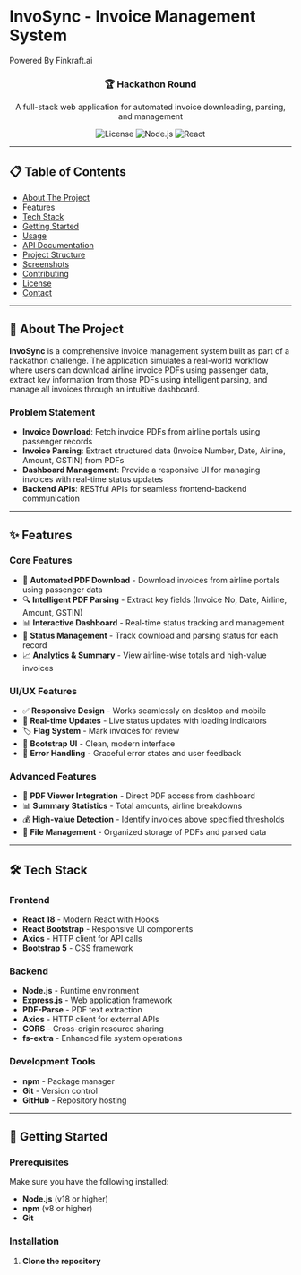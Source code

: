 # InvoSync - Invoice Management System
Powered By Finkraft.ai

<div align="center">
  <h3>🏆 Hackathon Round </h3>
  <p>A full-stack web application for automated invoice downloading, parsing, and management</p>
  
  ![License](https://img.shields.io/badge/license-MIT-blue.svg)
  ![Node.js](https://img.shields.io/badge/Node.js-v18+-green.svg)
  ![React](https://img.shields.io/badge/React-v18+-blue.svg)
</div>

---

## 📋 Table of Contents

- [About The Project](#about-the-project)
- [Features](#features)
- [Tech Stack](#tech-stack)
- [Getting Started](#getting-started)
- [Usage](#usage)
- [API Documentation](#api-documentation)
- [Project Structure](#project-structure)
- [Screenshots](#screenshots)
- [Contributing](#contributing)
- [License](#license)
- [Contact](#contact)

---

## 🚀 About The Project

**InvoSync** is a comprehensive invoice management system built as part of a hackathon challenge. The application simulates a real-world workflow where users can download airline invoice PDFs using passenger data, extract key information from those PDFs using intelligent parsing, and manage all invoices through an intuitive dashboard.

### Problem Statement
- **Invoice Download**: Fetch invoice PDFs from airline portals using passenger records
- **Invoice Parsing**: Extract structured data (Invoice Number, Date, Airline, Amount, GSTIN) from PDFs
- **Dashboard Management**: Provide a responsive UI for managing invoices with real-time status updates
- **Backend APIs**: RESTful APIs for seamless frontend-backend communication

---

## ✨ Features

### Core Features
- 📄 **Automated PDF Download** - Download invoices from airline portals using passenger data
- 🔍 **Intelligent PDF Parsing** - Extract key fields (Invoice No, Date, Airline, Amount, GSTIN)
- 📊 **Interactive Dashboard** - Real-time status tracking and management
- 🔄 **Status Management** - Track download and parsing status for each record
- 📈 **Analytics & Summary** - View airline-wise totals and high-value invoices

### UI/UX Features
- ✅ **Responsive Design** - Works seamlessly on desktop and mobile
- 🎯 **Real-time Updates** - Live status updates with loading indicators
- 🏷️ **Flag System** - Mark invoices for review
- 📱 **Bootstrap UI** - Clean, modern interface
- 🚨 **Error Handling** - Graceful error states and user feedback

### Advanced Features
- 🔗 **PDF Viewer Integration** - Direct PDF access from dashboard
- 📊 **Summary Statistics** - Total amounts, airline breakdowns
- 💰 **High-value Detection** - Identify invoices above specified thresholds
- 📁 **File Management** - Organized storage of PDFs and parsed data

---

## 🛠️ Tech Stack

### Frontend
- **React 18** - Modern React with Hooks
- **React Bootstrap** - Responsive UI components
- **Axios** - HTTP client for API calls
- **Bootstrap 5** - CSS framework

### Backend
- **Node.js** - Runtime environment
- **Express.js** - Web application framework
- **PDF-Parse** - PDF text extraction
- **Axios** - HTTP client for external APIs
- **CORS** - Cross-origin resource sharing
- **fs-extra** - Enhanced file system operations

### Development Tools
- **npm** - Package manager
- **Git** - Version control
- **GitHub** - Repository hosting

---

## 🚀 Getting Started

### Prerequisites

Make sure you have the following installed:
- **Node.js** (v18 or higher)
- **npm** (v8 or higher)
- **Git**

### Installation

1. **Clone the repository**
